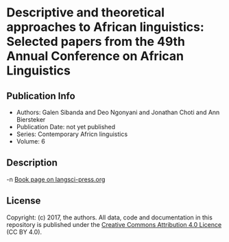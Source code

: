 # Descriptive and theoretical approaches to African linguistics: Selected papers from the 49th Annual Conference on African Linguistics
## Publication Info
- Authors: Galen Sibanda and Deo Ngonyani and Jonathan Choti and Ann Biersteker
- Publication Date: not yet published
- Series: Contemporary Africn linguistics
- Volume: 6
## Description
-n [Book page on langsci-press.org](http://langsci-press.org/catalog/book/306)
## License
Copyright: (c) 2017, the authors.
All data, code and documentation in this repository is published under the [Creative Commons Attribution 4.0 Licence](http://creativecommons.org/licenses/by/4.0/) (CC BY 4.0).
